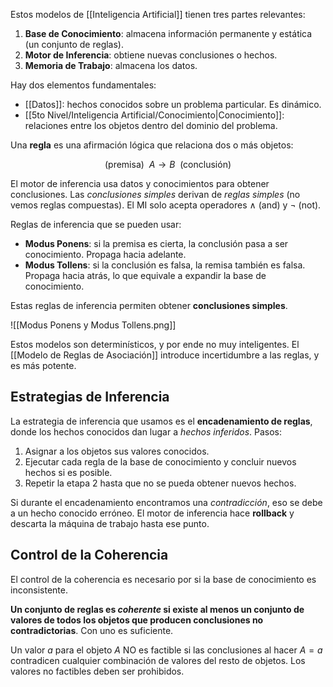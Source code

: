 Estos modelos de [[Inteligencia Artificial]] tienen tres partes relevantes:

1. **Base de Conocimiento**: almacena información permanente y estática (un conjunto de reglas).
2. **Motor de Inferencia**: obtiene nuevas conclusiones o hechos.
3. **Memoria de Trabajo**: almacena los datos.

Hay dos elementos fundamentales:

- [[Datos]]: hechos conocidos sobre un problema particular. Es dinámico.
- [[5to Nivel/Inteligencia Artificial/Conocimiento|Conocimiento]]: relaciones entre los objetos dentro del dominio del problema.

Una **regla** es una afirmación lógica que relaciona dos o más objetos:

$$\text{(premisa) } \ A \longrightarrow B \ \text{ (conclusión)}$$

El motor de inferencia usa datos y conocimientos para obtener conclusiones. Las _conclusiones simples_ derivan de _reglas simples_ (no vemos reglas compuestas). El MI solo acepta operadores $\land$ (and) y $\lnot$ (not).

Reglas de inferencia que se pueden usar:

- **Modus Ponens**: si la premisa es cierta, la conclusión pasa a ser conocimiento. Propaga hacia adelante.
- **Modus Tollens**: si la conclusión es falsa, la remisa también es falsa. Propaga hacia atrás, lo que equivale a expandir la base de conocimiento.

Estas reglas de inferencia permiten obtener **conclusiones simples**.

![[Modus Ponens y Modus Tollens.png]]

Estos modelos son determinísticos, y por ende no muy inteligentes. El [[Modelo de Reglas de Asociación]] introduce incertidumbre a las reglas, y es más potente.

## Estrategias de Inferencia

La estrategia de inferencia que usamos es el **encadenamiento de reglas**, donde los hechos conocidos dan lugar a _hechos inferidos_. Pasos:

1. Asignar a los objetos sus valores conocidos.
2. Ejecutar cada regla de la base de conocimiento y concluir nuevos hechos si es posible.
3. Repetir la etapa 2 hasta que no se pueda obtener nuevos hechos.

Si durante el encadenamiento encontramos una _contradicción_, eso se debe a un hecho conocido erróneo. El motor de inferencia hace **rollback** y descarta la máquina de trabajo hasta ese punto.

## Control de la Coherencia

El control de la coherencia es necesario por si la base de conocimiento es inconsistente.

**Un conjunto de reglas es _coherente_ si existe al menos un conjunto de valores de todos los objetos que producen conclusiones no contradictorias**. Con uno es suficiente.

Un valor $a$ para el objeto $A$ NO es factible si las conclusiones al hacer $A=a$ contradicen cualquier combinación de valores del resto de objetos. Los valores no factibles deben ser prohibidos.
